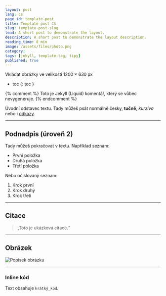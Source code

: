 ```yaml
---
layout: post
lang: cs
page_id: template-post
title: Template post CS
slug: template-post-slug
lead: A short post to demonstrate the layout.
description: A short post to demonstrate the layout description.
reading_time: 8 min
image: /assets/files/photo.png
category:
tags: [jekyll, template-tag, tipy]
published: true
---
```

Vkládat obrázky ve velikosti 1200 × 630 px

- toc
{: toc }

<!-- Toto je HTML komentář, vygeneruje se do HTML -->

{% comment %}
Toto je Jekyll (Liquid) komentář, který se vůbec nevygeneruje.
{% endcomment %}

Úvodní odstavec textu. Tady můžeš psát normálně česky, **tučně**, _kurzíva_ nebo i [odkazy](https://example.com).

---

## Podnadpis (úroveň 2)

Tady můžeš pokračovat v textu. Například seznam:

- První položka
- Druhá položka
- Třetí položka

Nebo očíslovaný seznam:

1. Krok první
2. Krok druhý
3. Krok třetí

---

## Citace

> „Toto je ukázková citace.“

---

## Obrázek

![Popisek obrázku](/assets/files/images/photo..png)

---

### Inline kód
Text obsahuje `krátký_kód`.
